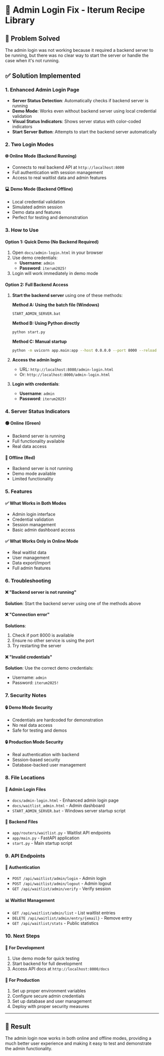 # 🔧 Admin Login Fix - Iterum Recipe Library

## 🚨 **Problem Solved**
The admin login was not working because it required a backend server to be running, but there was no clear way to start the server or handle the case when it's not running.

## ✅ **Solution Implemented**

### **1. Enhanced Admin Login Page**
- **Server Status Detection**: Automatically checks if backend server is running
- **Demo Mode**: Works even without backend server using local credential validation
- **Visual Status Indicators**: Shows server status with color-coded indicators
- **Start Server Button**: Attempts to start the backend server automatically

### **2. Two Login Modes**

#### **🌐 Online Mode (Backend Running)**
- Connects to real backend API at `http://localhost:8000`
- Full authentication with session management
- Access to real waitlist data and admin features

#### **💻 Demo Mode (Backend Offline)**
- Local credential validation
- Simulated admin session
- Demo data and features
- Perfect for testing and demonstration

### **3. How to Use**

#### **Option 1: Quick Demo (No Backend Required)**
1. Open `docs/admin-login.html` in your browser
2. Use demo credentials:
   - **Username**: `admin`
   - **Password**: `iterum2025!`
3. Login will work immediately in demo mode

#### **Option 2: Full Backend Access**
1. **Start the backend server** using one of these methods:

   **Method A: Using the batch file (Windows)**
   ```bash
   START_ADMIN_SERVER.bat
   ```

   **Method B: Using Python directly**
   ```bash
   python start.py
   ```

   **Method C: Manual startup**
   ```bash
   python -m uvicorn app.main:app --host 0.0.0.0 --port 8000 --reload
   ```

2. **Access the admin login**:
   - URL: `http://localhost:8080/admin-login.html`
   - Or: `http://localhost:8000/admin-login.html`

3. **Login with credentials**:
   - **Username**: `admin`
   - **Password**: `iterum2025!`

### **4. Server Status Indicators**

#### **🟢 Online (Green)**
- Backend server is running
- Full functionality available
- Real data access

#### **🔴 Offline (Red)**
- Backend server is not running
- Demo mode available
- Limited functionality

### **5. Features**

#### **✅ What Works in Both Modes**
- Admin login interface
- Credential validation
- Session management
- Basic admin dashboard access

#### **✅ What Works Only in Online Mode**
- Real waitlist data
- User management
- Data export/import
- Full admin features

### **6. Troubleshooting**

#### **❌ "Backend server is not running"**
**Solution**: Start the backend server using one of the methods above

#### **❌ "Connection error"**
**Solutions**:
1. Check if port 8000 is available
2. Ensure no other service is using the port
3. Try restarting the server

#### **❌ "Invalid credentials"**
**Solution**: Use the correct demo credentials:
- Username: `admin`
- Password: `iterum2025!`

### **7. Security Notes**

#### **🔒 Demo Mode Security**
- Credentials are hardcoded for demonstration
- No real data access
- Safe for testing and demos

#### **🔒 Production Mode Security**
- Real authentication with backend
- Session-based security
- Database-backed user management

### **8. File Locations**

#### **📁 Admin Login Files**
- `docs/admin-login.html` - Enhanced admin login page
- `docs/waitlist_admin.html` - Admin dashboard
- `START_ADMIN_SERVER.bat` - Windows server startup script

#### **📁 Backend Files**
- `app/routers/waitlist.py` - Waitlist API endpoints
- `app/main.py` - FastAPI application
- `start.py` - Main startup script

### **9. API Endpoints**

#### **🔐 Authentication**
- `POST /api/waitlist/admin/login` - Admin login
- `POST /api/waitlist/admin/logout` - Admin logout
- `GET /api/waitlist/admin/verify` - Verify session

#### **📊 Waitlist Management**
- `GET /api/waitlist/admin/list` - List waitlist entries
- `DELETE /api/waitlist/admin/entry/{email}` - Remove entry
- `GET /api/waitlist/stats` - Public statistics

### **10. Next Steps**

#### **🚀 For Development**
1. Use demo mode for quick testing
2. Start backend for full development
3. Access API docs at `http://localhost:8000/docs`

#### **🚀 For Production**
1. Set up proper environment variables
2. Configure secure admin credentials
3. Set up database and user management
4. Deploy with proper security measures

---

## 🎉 **Result**
The admin login now works in both online and offline modes, providing a much better user experience and making it easy to test and demonstrate the admin functionality.
